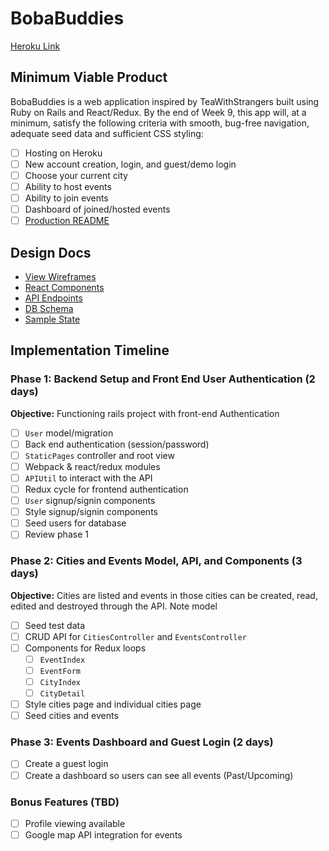# BobaBuddies

[Heroku Link]()

## Minimum Viable Product

BobaBuddies is a web application inspired by TeaWithStrangers built using Ruby on Rails and React/Redux. By the end of Week 9, this app will, at a minimum, satisfy the following criteria with smooth, bug-free navigation, adequate seed data and sufficient CSS styling:
- [ ] Hosting on Heroku
- [ ] New account creation, login, and guest/demo login
- [ ] Choose your current city
- [ ] Ability to host events
- [ ] Ability to join events
- [ ] Dashboard of joined/hosted events
- [ ] [Production README]()

## Design Docs

- [View Wireframes]()
- [React Components]()
- [API Endpoints]()
- [DB Schema]()
- [Sample State]()

## Implementation Timeline

### Phase 1: Backend Setup and Front End User Authentication (2 days)
**Objective:** Functioning rails project with front-end Authentication
- [ ] `User` model/migration
- [ ] Back end authentication (session/password)
- [ ] `StaticPages` controller and root view
- [ ] Webpack & react/redux modules
- [ ] `APIUtil` to interact with the API
- [ ] Redux cycle for frontend authentication
- [ ] `User` signup/signin components
- [ ] Style signup/signin components
- [ ] Seed users for database
- [ ] Review phase 1

### Phase 2: Cities and Events Model, API, and Components (3 days)
**Objective:** Cities are listed and events in those cities can be created, read, edited and destroyed through the API.
Note model
- [ ] Seed test data
- [ ] CRUD API for `CitiesController` and `EventsController`
- [ ] Components for Redux loops
  - [ ] `EventIndex`
  - [ ] `EventForm`
  - [ ] `CityIndex`
  - [ ] `CityDetail`
- [ ] Style cities page and individual cities page
- [ ] Seed cities and events

### Phase 3: Events Dashboard and Guest Login (2 days)
- [ ] Create a guest login
- [ ] Create a dashboard so users can see all events (Past/Upcoming)

### Bonus Features (TBD)
- [ ] Profile viewing available
- [ ] Google map API integration for events
